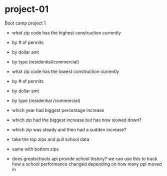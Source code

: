 # project-01
Boot camp project 1
-  what zip code has the highest construction currently
 -  by # of permits
 -  by dollar amt
 -  by type (residential/commercial)

-  what zip code has the lowest construction currently
 -  by # of permits
 -  by dollar amt
 -  by type (residential /commercial)

-  which year had biggest percentage increase

-  which zip had the biggest increase but has now slowed down?

-  which zip was steady and then had a sudden increase?

-  take the top zips and pull school data
  -  same with bottom zips

-  does greatschools api provide school history? 
   we can use this to track how a school performance changed depending on how many ppl moved in
